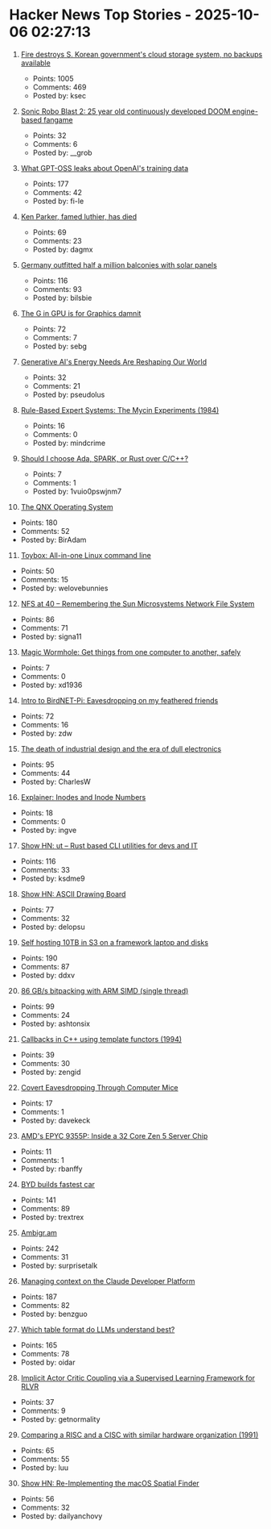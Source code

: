 # Hacker News Top Stories - 2025-10-06 02:27:13

1. [Fire destroys S. Korean government's cloud storage system, no backups available](https://koreajoongangdaily.joins.com/news/2025-10-01/national/socialAffairs/NIRS-fire-destroys-governments-cloud-storage-system-no-backups-available/2412936)
   - Points: 1005
   - Comments: 469
   - Posted by: ksec

2. [Sonic Robo Blast 2: 25 year old continuously developed DOOM engine-based fangame](https://www.srb2.org/)
   - Points: 32
   - Comments: 6
   - Posted by: __grob

3. [What GPT-OSS leaks about OpenAI's training data](https://fi-le.net/oss/)
   - Points: 177
   - Comments: 42
   - Posted by: fi-le

4. [Ken Parker, famed luthier, has died](https://kenparkerarchtops.com)
   - Points: 69
   - Comments: 23
   - Posted by: dagmx

5. [Germany outfitted half a million balconies with solar panels](https://grist.org/buildings/how-germany-outfitted-half-a-million-balconies-with-solar-panels/)
   - Points: 116
   - Comments: 93
   - Posted by: bilsbie

6. [The G in GPU is for Graphics damnit](https://ut21.github.io/blog/triton.html)
   - Points: 72
   - Comments: 7
   - Posted by: sebg

7. [Generative AI's Energy Needs Are Reshaping Our World](https://spectrum.ieee.org/ai-energy-use)
   - Points: 32
   - Comments: 21
   - Posted by: pseudolus

8. [Rule-Based Expert Systems: The Mycin Experiments (1984)](https://www.shortliffe.net/Buchanan-Shortliffe-1984/MYCIN%20Book.htm)
   - Points: 16
   - Comments: 0
   - Posted by: mindcrime

9. [Should I choose Ada, SPARK, or Rust over C/C++?](https://blog.adacore.com/should-i-choose-ada-spark-or-rust-over-c-c)
   - Points: 7
   - Comments: 1
   - Posted by: 1vuio0pswjnm7

10. [The QNX Operating System](https://www.abortretry.fail/p/the-qnx-operating-system)
   - Points: 180
   - Comments: 52
   - Posted by: BirAdam

11. [Toybox: All-in-one Linux command line](https://github.com/landley/toybox)
   - Points: 50
   - Comments: 15
   - Posted by: welovebunnies

12. [NFS at 40 – Remembering the Sun Microsystems Network File System](https://nfs40.online/)
   - Points: 86
   - Comments: 71
   - Posted by: signa11

13. [Magic Wormhole: Get things from one computer to another, safely](https://magic-wormhole.readthedocs.io/en/latest/welcome.html)
   - Points: 7
   - Comments: 0
   - Posted by: xd1936

14. [Intro to BirdNET-Pi: Eavesdropping on my feathered friends](https://hannahilea.com/blog/birdnet-intro/)
   - Points: 72
   - Comments: 16
   - Posted by: zdw

15. [The death of industrial design and the era of dull electronics](https://hackaday.com/2025/07/23/the-death-of-industrial-design-and-the-era-of-dull-electronics/)
   - Points: 95
   - Comments: 44
   - Posted by: CharlesW

16. [Explainer: Inodes and Inode Numbers](https://eclecticlight.co/2025/10/04/explainer-inodes-and-inode-numbers/)
   - Points: 18
   - Comments: 0
   - Posted by: ingve

17. [Show HN: ut – Rust based CLI utilities for devs and IT](https://github.com/ksdme/ut)
   - Points: 116
   - Comments: 33
   - Posted by: ksdme9

18. [Show HN: ASCII Drawing Board](https://www.delopsu.com/draw.html)
   - Points: 77
   - Comments: 32
   - Posted by: delopsu

19. [Self hosting 10TB in S3 on a framework laptop and disks](https://jamesoclaire.com/2025/10/05/self-hosting-10tb-in-s3-on-a-framework-laptop-disks/)
   - Points: 190
   - Comments: 87
   - Posted by: ddxv

20. [86 GB/s bitpacking with ARM SIMD (single thread)](https://github.com/ashtonsix/perf-portfolio/tree/main/bytepack)
   - Points: 99
   - Comments: 24
   - Posted by: ashtonsix

21. [Callbacks in C++ using template functors (1994)](http://www.tutok.sk/fastgl/callback.html)
   - Points: 39
   - Comments: 30
   - Posted by: zengid

22. [Covert Eavesdropping Through Computer Mice](https://sites.google.com/view/mic-e-mouse)
   - Points: 17
   - Comments: 1
   - Posted by: davekeck

23. [AMD's EPYC 9355P: Inside a 32 Core Zen 5 Server Chip](https://chipsandcheese.com/p/amds-epyc-9355p-inside-a-32-core)
   - Points: 11
   - Comments: 1
   - Posted by: rbanffy

24. [BYD builds fastest car](https://www.autotrader.co.uk/content/news/byd-builds-world-s-fastest-car)
   - Points: 141
   - Comments: 89
   - Posted by: trextrex

25. [Ambigr.am](https://ambigr.am/hall-of-fame)
   - Points: 242
   - Comments: 31
   - Posted by: surprisetalk

26. [Managing context on the Claude Developer Platform](https://www.anthropic.com/news/context-management)
   - Points: 187
   - Comments: 82
   - Posted by: benzguo

27. [Which table format do LLMs understand best?](https://www.improvingagents.com/blog/best-input-data-format-for-llms)
   - Points: 165
   - Comments: 78
   - Posted by: oidar

28. [Implicit Actor Critic Coupling via a Supervised Learning Framework for RLVR](https://arxiv.org/abs/2509.02522)
   - Points: 37
   - Comments: 9
   - Posted by: getnormality

29. [Comparing a RISC and a CISC with similar hardware organization (1991)](https://dl.acm.org/doi/pdf/10.1145/106972.107003)
   - Points: 65
   - Comments: 55
   - Posted by: luu

30. [Show HN: Re-Implementing the macOS Spatial Finder](https://github.com/everydayanchovies/SpatialFinder)
   - Points: 56
   - Comments: 32
   - Posted by: dailyanchovy

